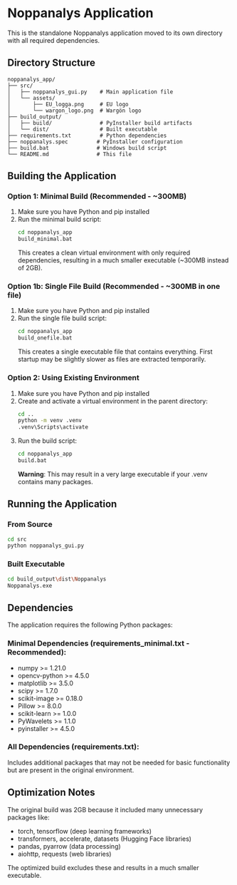 # Noppanalys Application

This is the standalone Noppanalys application moved to its own directory with all required dependencies.

## Directory Structure

```
noppanalys_app/
├── src/
│   ├── noppanalys_gui.py    # Main application file
│   └── assets/
│       ├── EU_logga.png     # EU logo
│       └── wargon_logo.png  # Wargön logo
├── build_output/
│   ├── build/               # PyInstaller build artifacts
│   └── dist/                # Built executable
├── requirements.txt         # Python dependencies
├── noppanalys.spec         # PyInstaller configuration
├── build.bat               # Windows build script
└── README.md               # This file
```

## Building the Application

### Option 1: Minimal Build (Recommended - ~300MB)
1. Make sure you have Python and pip installed
2. Run the minimal build script:
   ```bash
   cd noppanalys_app
   build_minimal.bat
   ```
   This creates a clean virtual environment with only required dependencies, resulting in a much smaller executable (~300MB instead of 2GB).

### Option 1b: Single File Build (Recommended - ~300MB in one file)
1. Make sure you have Python and pip installed
2. Run the single file build script:
   ```bash
   cd noppanalys_app
   build_onefile.bat
   ```
   This creates a single executable file that contains everything. First startup may be slightly slower as files are extracted temporarily.

### Option 2: Using Existing Environment
1. Make sure you have Python and pip installed
2. Create and activate a virtual environment in the parent directory:
   ```bash
   cd ..
   python -m venv .venv
   .venv\Scripts\activate
   ```
3. Run the build script:
   ```bash
   cd noppanalys_app
   build.bat
   ```
   **Warning**: This may result in a very large executable if your .venv contains many packages.

## Running the Application

### From Source
```bash
cd src
python noppanalys_gui.py
```

### Built Executable
```bash
cd build_output\dist\Noppanalys
Noppanalys.exe
```

## Dependencies

The application requires the following Python packages:

### Minimal Dependencies (requirements_minimal.txt - Recommended):
- numpy >= 1.21.0
- opencv-python >= 4.5.0
- matplotlib >= 3.5.0
- scipy >= 1.7.0
- scikit-image >= 0.18.0
- Pillow >= 8.0.0
- scikit-learn >= 1.0.0
- PyWavelets >= 1.1.0
- pyinstaller >= 4.5.0

### All Dependencies (requirements.txt):
Includes additional packages that may not be needed for basic functionality but are present in the original environment.

## Optimization Notes

The original build was 2GB because it included many unnecessary packages like:
- torch, tensorflow (deep learning frameworks)
- transformers, accelerate, datasets (Hugging Face libraries)
- pandas, pyarrow (data processing)
- aiohttp, requests (web libraries)

The optimized build excludes these and results in a much smaller executable.